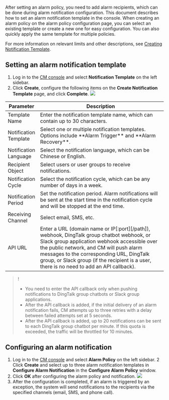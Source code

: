 After setting an alarm policy, you need to add alarm recipients, which can be done during alarm notification configuration. This document describes how to set an alarm notification template in the console. When creating an alarm policy on the alarm policy configuration page, you can select an existing template or create a new one for easy configuration. You can also quickly apply the same template for multiple policies.

For more information on relevant limits and other descriptions, see [Creating Notification Template](https://intl.cloud.tencent.com/document/product/248/38922).

## Setting an alarm notification template
1. Log in to the [CM console](https://console.cloud.tencent.com/monitor/alarm2/notice) and select **Notification Template** on the left sidebar.
2. Click **Create**, configure the following items on the **Create Notification Template** page, and click **Complete**.
![](https://staticintl.cloudcachetci.com/yehe/backend-news/aX6u393_9.png)
<table>
<thead><tr><th width=10%>Parameter</th><th>Description</th></tr></thead>
<tbody><tr>
<td>Template Name</td>
<td>Enter the notification template name, which can contain up to 30 characters.</td></tr>
<tr>
<td>Notification Template</td>
<td>Select one or multiple notification templates. Options include **Alarm Trigger** and **Alarm Recovery**.</td></tr>
<tr>
<td>Notification Language</td>
<td>Select the notification language, which can be Chinese or English.</td></tr>
<tr>
<td>Recipient Object</td>
<td>Select users or user groups to receive notifications.</td></tr>
<tr>
<td>Notification Cycle</td>
<td>Select the notification cycle, which can be any number of days in a week.</td></tr>
<tr>
<td>Notification Period</td>
<td>Set the notification period. Alarm notifications will be sent at the start time in the notification cycle and will be stopped at the end time.</td></tr>
<tr>
<td>Receiving Channel</td>
<td>Select email, SMS, etc.</td></tr>
<tr>
<td>API URL</td>
<td>Enter a URL (domain name or IP[:port][/path]), webhook, DingTalk group chatbot webhook, or Slack group application webhook accessible over the public network, and CM will push alarm messages to the corresponding URL, DingTalk group, or Slack group (if the recipient is a user, there is no need to add an API callback).</td></tr>
</tbody></table>

 >!
 >- You need to enter the API callback only when pushing notifications to DingTalk group chatbots or Slack group applications.
 >- After the API callback is added, if the initial delivery of an alarm notification fails, CM attempts up to three retries with a delay between failed attempts set at 5 seconds.
 >- After the API callback is added, up to 20 notifications can be sent to each DingTalk group chatbot per minute. If this quota is exceeded, the traffic will be throttled for 10 minutes.


## Configuring an alarm notification
1. Log in to the [CM console](https://console.cloud.tencent.com/monitor/alarm2/policy) and select **Alarm Policy** on the left sidebar.
2 Click **Create** and select up to three alarm notification templates in **Configure Alarm Notification** in the **Configure Alarm Policy** window.
3. Click **OK** after configuring the alarm policy and notification.
![](https://staticintl.cloudcachetci.com/yehe/backend-news/GKtj491_10.png)
4. After the configuration is completed, if an alarm is triggered by an exception, the system will send notifications to the recipients via the specified channels (email, SMS, and phone call).

